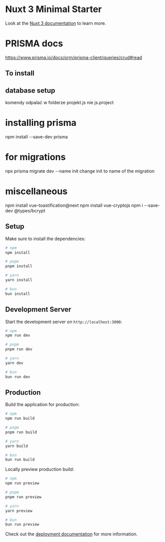 # Nuxt 3 Minimal Starter

Look at the [Nuxt 3 documentation](https://nuxt.com/docs/getting-started/introduction) to learn more.






# PRISMA docs
https://www.prisma.io/docs/orm/prisma-client/queries/crud#read


## To install

## database setup
komendy odpalać w folderze projekt.js nie js.project
# installing prisma
npm install --save-dev prisma
# for migrations
npx prisma migrate dev --name init
change init to name of the migration

# miscellaneous
npm install vue-toastification@next
npm install vue-cryptojs
npm i --save-dev @types/bcrypt



## Setup

Make sure to install the dependencies:

```bash
# npm
npm install

# pnpm
pnpm install

# yarn
yarn install

# bun
bun install
```

## Development Server

Start the development server on `http://localhost:3000`:

```bash
# npm
npm run dev

# pnpm
pnpm run dev

# yarn
yarn dev

# bun
bun run dev
```

## Production

Build the application for production:

```bash
# npm
npm run build

# pnpm
pnpm run build

# yarn
yarn build

# bun
bun run build
```

Locally preview production build:

```bash
# npm
npm run preview

# pnpm
pnpm run preview

# yarn
yarn preview

# bun
bun run preview
```

Check out the [deployment documentation](https://nuxt.com/docs/getting-started/deployment) for more information.
